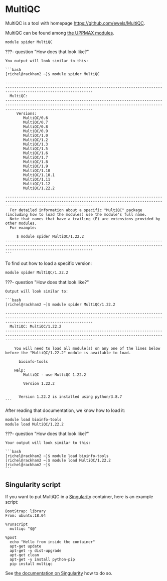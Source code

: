 # MultiQC

MultiQC is a tool with homepage <https://github.com/ewels/MultiQC>.

MultiQC can be found among [the UPPMAX modules](../cluster_guides/modules.md).

```bash
module spider MultiQC
```

???- question "How does that look like?"

    You output will look similar to this:

    ```bash
    [richel@rackham2 ~]$ module spider MultiQC

    -----------------------------------------------------------------------------------------------------------------------------------------------------------------------------------
      MultiQC:
    -----------------------------------------------------------------------------------------------------------------------------------------------------------------------------------
         Versions:
            MultiQC/0.6
            MultiQC/0.7
            MultiQC/0.8
            MultiQC/0.9
            MultiQC/1.0
            MultiQC/1.2
            MultiQC/1.3
            MultiQC/1.5
            MultiQC/1.6
            MultiQC/1.7
            MultiQC/1.8
            MultiQC/1.9
            MultiQC/1.10
            MultiQC/1.10.1
            MultiQC/1.11
            MultiQC/1.12
            MultiQC/1.22.2

    -----------------------------------------------------------------------------------------------------------------------------------------------------------------------------------
      For detailed information about a specific "MultiQC" package (including how to load the modules) use the module's full name.
      Note that names that have a trailing (E) are extensions provided by other modules.
      For example:

         $ module spider MultiQC/1.22.2
    -----------------------------------------------------------------------------------------------------------------------------------------------------------------------------------
    ```

To find out how to load a specific version:

```bash
module spider MultiQC/1.22.2
```

???- question "How does that look like?"

    Output will look similar to:

    ```bash
    [richel@rackham2 ~]$ module spider MultiQC/1.22.2

    -----------------------------------------------------------------------------------------------------------------------------------------------------------------------------------
      MultiQC: MultiQC/1.22.2
    -----------------------------------------------------------------------------------------------------------------------------------------------------------------------------------

        You will need to load all module(s) on any one of the lines below before the "MultiQC/1.22.2" module is available to load.

          bioinfo-tools
     
        Help:
          	MultiQC - use MultiQC 1.22.2
          
          	Version 1.22.2
          
          
          Version 1.22.2 is installed using python/3.8.7
    ```      

After reading that documentation, we know how to load it:

```bash
module load bioinfo-tools 
module load MultiQC/1.22.2
```

???- question "How does that look like?"

    Your output will look similar to this:

    ```bash
    [richel@rackham2 ~]$ module load bioinfo-tools 
    [richel@rackham2 ~]$ module load MultiQC/1.22.2
    [richel@rackham2 ~]$ 
    ```

## Singularity script

If you want to put MultiQC in a [Singularity](singularity.md) container,
here is an example script:

```singularity
BootStrap: library
From: ubuntu:18.04

%runscript
  multiqc "$@"

%post
  echo "Hello from inside the container"
  apt-get update
  apt-get -y dist-upgrade
  apt-get clean
  apt-get -y install python-pip
  pip install multiqc
```

See [the documentation on Singularity](singularity.md)
how to do so.